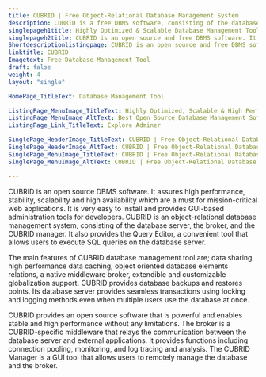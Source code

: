```yaml
---
title: CUBRID | Free Object-Relational Database Management System
description: CUBRID is a free DBMS software, consisting of the database server and the CUBRID Manager. It provides a high level of SQL compatibility with MySQL.
singlepageh1title: Highly Optimized & Scalable Database Management Tool
singlepageh2title: CUBRID is an open source and free DBMS software. It is a GUI-based administration tool that provides a high level of SQL compatibility with most databases.
Shortdescriptionlistingpage: CUBRID is an open source and free DBMS software. It is a GUI-based administration tool that provides a high level of SQL compatibility with most databases.
linktitle: CUBRID
Imagetext: Free Database Management Tool
draft: false
weight: 4
layout: "single"

HomePage_TitleText: Database Management Tool

ListingPage_MenuImage_TitleText: Highly Optimized, Scalable & High Performance DBMS Software
ListingPage_MenuImage_AltText: Best Open Source Database Management Software
ListingPage_Link_TitleText: Explore Adminer

SinglePage_HeaderImage_TitleText: CUBRID | Free Object-Relational Database Management System
SinglePage_HeaderImage_AltText: CUBRID | Free Object-Relational Database Management System
SinglePage_MenuImage_TitleText: CUBRID | Free Object-Relational Database Management System
SinglePage_MenuImage_AltText: CUBRID | Free Object-Relational Database Management System

---
```


CUBRID is an open source DBMS software. It assures high performance, stability, scalability and high availability which are a must for mission-critical web applications. It is very easy to install and provides GUI-based administration tools for developers. CUBRID is an object-relational database management system, consisting of the database server, the broker, and the CUBRID manager. It also provides the Query Editor, a convenient tool that allows users to execute SQL queries on the database server.

The main features of CUBRID database management tool are; data sharing, high performance data caching, object oriented database elements relations, a native middleware broker, extendible and customizable globalization support. CUBRID provides database backups and restores points. Its database server provides seamless transactions using locking and logging methods even when multiple users use the database at once.

CUBRID provides an open source software that is powerful and enables stable and high performance without any limitations. The broker is a CUBRID-specific middleware that relays the communication between the database server and external applications. It provides functions including connection pooling, monitoring, and log tracing and analysis. The CUBRID Manager is a GUI tool that allows users to remotely manage the database and the broker.
